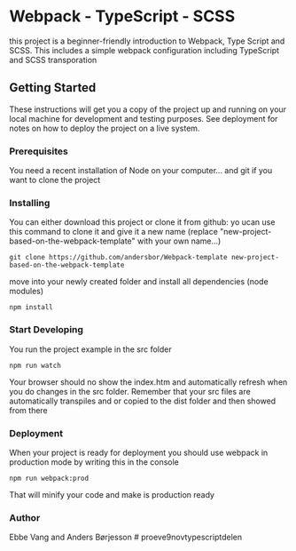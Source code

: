 # Webpack - TypeScript - SCSS
this project is a beginner-friendly introduction to Webpack, Type Script and SCSS.
This includes a simple webpack configuration including TypeScript and SCSS transporation

## Getting Started
These instructions will get you a copy of the project up and running on your local machine for development and testing purposes. See deployment for notes on how to deploy the project on a live system.

### Prerequisites
You need a recent installation of Node on your computer... and git if you want to clone the project

### Installing
You can either download this project or clone it from github: yo ucan use this command to clone it and give it a new name
(replace "new-project-based-on-the-webpack-template" with your own name...)
```console
git clone https://github.com/andersbor/Webpack-template new-project-based-on-the-webpack-template
```

move into your newly created folder and install all dependencies (node modules)
```console
npm install
```

### Start Developing
You run the project example in the src folder
```console
npm run watch
```
Your browser should no show the index.htm and automatically refresh when you do changes in the src folder.
Remember that your src files are automatically transpiles and or copied to the dist folder and then showed from there

### Deployment
When your project is ready for deployment you should use webpack in production mode by writing this in the console
```console
npm run webpack:prod
```
That will minify your code and make is production ready

### Author
Ebbe Vang and Anders Børjesson
#   p r o e v e 9 n o v t y p e s c r i p t d e l e n  
 